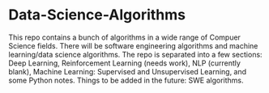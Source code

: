 # Data-Science-Algorithms

This repo contains a bunch of algorithms in a wide range of Compuer Science fields. There will be software engineering algorithms and machine learning/data science algorithms. 
The repo is separated into a few sections: Deep Learning, Reinforcement Learning (needs work), NLP (currently blank), Machine Learning: Supervised and Unsupervised Learning, and some Python notes. 
Things to be added in the future: SWE algorithms. 